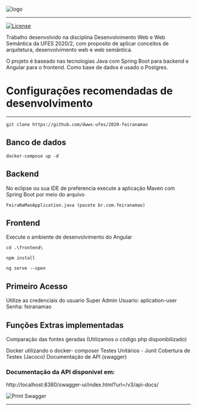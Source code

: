 ![logo](https://i.imgur.com/VOcmF6W.png)

*****

[![License](https://img.shields.io/badge/license-MIT-blue.svg)](/LICENSE)

Trabalho desenvolvido na disciplina Desenvolvimento Web e Web Semântica da UFES 2020/2, com proposito de aplicar conceitos de arquitetura, desenvolvimento web e web semântica.

O projeto é baseado nas tecnologias Java com Spring Boot para backend e Angular para o frontend. Como base de dados é usado o Postgres.


# Configurações recomendadas de desenvolvimento
*****

```
git clone https://github.com/dwws-ufes/2020-feiranamao
```

## Banco de dados
```
docker-compose up -d
```

## Backend
No eclipse ou sua IDE de preferencia execute a aplicação Maven com Spring Boot por meio do arquivo 
```
FeiraNaMaoApplication.java (pacote br.com.feiranamao)
```

## Frontend
Execute o ambiente de desenvolvimento do Angular
```
cd .\frontend\

npm install

ng serve --open

```
## Primeiro Acesso
Utilize as credenciais do usuario Super Admin
Usuario: aplication-user
Senha: feiranamao

## Funções Extras implementadas

Comparação das fontes geradas (Utilizamos o código php disponibilizado)

Docker utilizando o docker- composer 
Testes Unitários  - Junit 
Cobertura de Testes (Jacoco)
Documentação de API (swagger)

### Documentação da API disponível em: 
http://localhost:8380/swagger-ui/index.html?url=/v3/api-docs/

![Print Swagger](https://i.ibb.co/F3wCYG2/feiranamao.png)
**************


